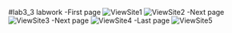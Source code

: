 #lab3_3 labwork
-First page
![ViewSite1](https://user-images.githubusercontent.com/75586686/108630111-680faa80-748d-11eb-8c77-886b3b057236.png)
![ViewSite2](https://user-images.githubusercontent.com/75586686/108630230-f421d200-748d-11eb-96ac-7cb7cf2486d8.png)
-Next page
![ViewSite3](https://user-images.githubusercontent.com/75586686/108630262-19aedb80-748e-11eb-9a6c-19198ff9948e.png)
-Next page
![ViewSite4](https://user-images.githubusercontent.com/75586686/108630286-2af7e800-748e-11eb-9479-fe125461047f.png)
-Last page
![ViewSite5](https://user-images.githubusercontent.com/75586686/108630312-3ba85e00-748e-11eb-818a-42aa16d5e24c.png)

